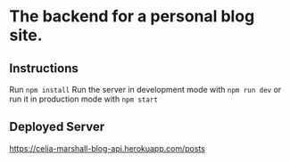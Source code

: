 # The backend for a personal blog site.

## Instructions
Run `npm install`
Run the server in development mode with `npm run dev` or run it in production mode with `npm start`

## Deployed Server
https://celia-marshall-blog-api.herokuapp.com/posts